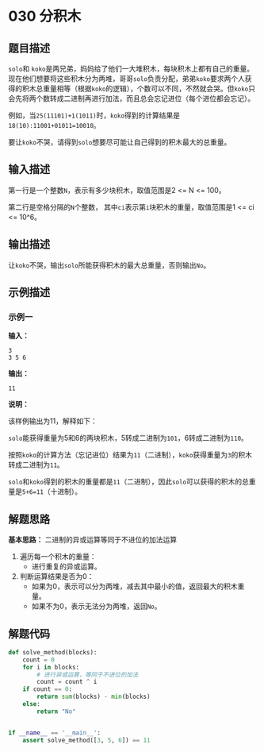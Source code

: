 # 030 分积木

## 题目描述

`solo`和 `koko`是两兄弟，妈妈给了他们一大堆积木，每块积木上都有自己的重量。现在他们想要将这些积木分为两堆，哥哥`solo`负责分配，弟弟`koko`要求两个人获得的积木总重量相等（根据`koko`的逻辑），个数可以不同，不然就会哭。但`koko`只会先将两个数转成二进制再进行加法，而且总会忘记进位（每个进位都会忘记）。

例如，当`25(11101)+1(1011)`时，`koko`得到的计算结果是`18(10):11001+01011=10010`。

要让`koko`不哭，请得到`solo`想要尽可能让自己得到的积木最大的总重量。

## 输入描述

第一行是一个整数`N`，表示有多少块积木，取值范围是2 <= N <= 100。

第二行是空格分隔的`N`个整数， 其中`ci`表示第`i`块积木的重量，取值范围是1 <= ci <= 10^6。

## 输出描述

让`koko`不哭，输出`solo`所能获得积木的最大总重量，否则输出`No`。

## 示例描述

### 示例一

**输入：**

```text
3
3 5 6
```

**输出：**

```text
11
```

**说明：**

该样例输出为11，解释如下：

`solo`能获得重量为5和6的两块积木，5转成二进制为`101`，6转成二进制为`110`。

按照`koko`的计算方法（忘记进位）结果为`11`（二进制），`koko`获得重量为`3`的积木转成二进制为`11`。

`solo`和`koko`得到的积木的重量都是`11`（二进制），因此`solo`可以获得的积木的总重量是`5+6=11`（十进制）。

## 解题思路

**基本思路：** 二进制的异或运算等同于不进位的加法运算

1. 遍历每一个积木的重量：
    - 进行重复的异或运算。
2. 判断运算结果是否为0：
    - 如果为0，表示可以分为两堆，减去其中最小的值，返回最大的积木重量。
    - 如果不为0，表示无法分为两堆，返回`No`。

## 解题代码

```Python
def solve_method(blocks):
    count = 0
    for i in blocks:
        # 进行异或运算，等同于不进位的加法
        count = count ^ i
    if count == 0:
        return sum(blocks) - min(blocks)
    else:
        return "No"


if __name__ == '__main__':
    assert solve_method([3, 5, 6]) == 11
```

